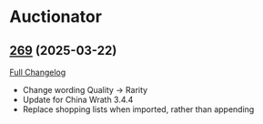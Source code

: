 # Auctionator

## [269](https://github.com/Auctionator/Auctionator/tree/269) (2025-03-22)
[Full Changelog](https://github.com/Auctionator/Auctionator/compare/268...269) 

- Change wording Quality -> Rarity  
- Update for China Wrath 3.4.4  
- Replace shopping lists when imported, rather than appending  
